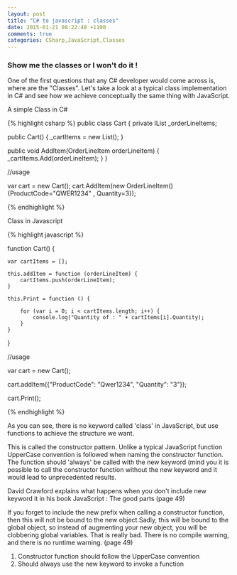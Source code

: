 ```yaml
---
layout: post
title: "C# to javascript : classes"
date: 2015-01-21 08:22:48 +1100
comments: true
categories: CSharp,JavaScript,Classes
---
```



<h3>Show me the classes or I won't do it ! </h3>

One of the first questions that any C# developer would come across is, where are the "Classes". Let's take a look at a typical
class implementation in C# and see how we achieve conceptually the same thing with JavaScript.

 A simple Class in C#

 {% highlight csharp %}
 public class Cart
 {
   private IList<OrderLine> _orderLineItems;

   public Cart()
   {
     _cartItems = new List<OrderLine>();
   }

   public void AddItem(OrderLineItem orderLineItem)
   {
    _cartItems.Add(orderLineItem);
   }
 }

//usage


 var cart = new Cart();
 cart.AddItem(new OrderLineItem(){ProductCode="QWER1234" , Quantity=3});

{% endhighlight %}



Class in Javascript


{% highlight javascript %}

function Cart() {

    var cartItems = [];

    this.addItem = function (orderLineItem) {
        cartItems.push(orderLineItem);
    }

    this.Print = function () {

        for (var i = 0; i < cartItems.length; i++) {
            console.log("Quantity of : " + cartItems[i].Quantity);
        }
    }
}

//usage

var cart = new Cart();

cart.addItem({"ProductCode": "Qwer1234", "Quantity": "3"});

cart.Print();

{% endhighlight %}


As you can see, there is no keyword called  'class' in JavaScript, but use functions to achieve the structure we want.

This is called the constructor pattern. Unlike a typical JavaScript function UpperCase convention is followed when naming
the constructor function. The function should 'always' be called with the new keyword (mind you it is possible to call the
constructor function without the new keyword and it would lead to unprecedented results.

David Crawford explains what happens when you don't include new keyword it in his book JavaScript : The good parts (page 49)

If you forget to include the new prefix when calling a constructor function,
then this will not be bound to the new object.Sadly, this will be bound to the global object,
so instead of augmenting your new object, you will be clobbering global variables. That is really bad. There is no compile warning, and there is no runtime warning. (page 49)


1. Constructor function should follow the UpperCase convention
2. Should always use the new keyword to invoke a function




